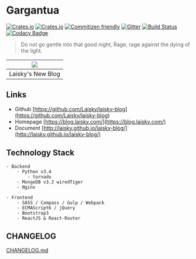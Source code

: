 Gargantua
===

[![Crates.io](https://img.shields.io/crates/l/rustc-serialize.svg)]()
[![Crates.io](https://img.shields.io/badge/version-v2.7.9-blue.svg)]()
[![Commitizen friendly](https://img.shields.io/badge/commitizen-friendly-brightgreen.svg)](http://commitizen.github.io/cz-cli/)
[![Gitter](https://badges.gitter.im/Laisky/laisky-blog.svg)](https://gitter.im/Laisky/laisky-blog?utm_source=badge&utm_medium=badge&utm_campaign=pr-badge)
[![Build Status](https://travis-ci.org/Laisky/laisky-blog.svg?branch=master)](https://travis-ci.org/Laisky/laisky-blog)
[![Codacy Badge](https://api.codacy.com/project/badge/Grade/b9f5b06d4c7445949d51de7ae15f97a4)](https://www.codacy.com/app/ppcelery/laisky-blog?utm_source=github.com&amp;utm_medium=referral&amp;utm_content=Laisky/laisky-blog&amp;utm_campaign=Badge_Grade)

> Do not go gentle into that good night, Rage, rage against the dying of the light.

| ![](http://7xjvpy.dl1.z0.glb.clouddn.com/gargantua.jpg) |
|:--:|
| Laisky's New Blog |


## Links

  - Github [https://github.com/Laisky/laisky-blog](https://github.com/Laisky/laisky-blog)
  - Homepage [https://blog.laisky.com/](https://blog.laisky.com/)
  - Document [http://laisky.github.io/laisky-blog/](http://laisky.github.io/laisky-blog/)


## Technology Stack

    - Backend
        - Python v3.4
            - tornado
        - MongoDB v3.2 wiredTiger
        - Nginx

    - Frontend
        - SASS / Compass / Gulp / Webpack
        - ECMAScript6 / jQuery
        - Bootstrap3
        - ReactJS & React-Router


## CHANGELOG

[CHANGELOG.md](http://laisky.github.io/laisky-blog/CHANGELOG/)

